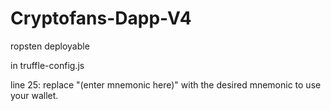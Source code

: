 # Cryptofans-Dapp-V4
ropsten deployable 

in truffle-config.js

line 25: replace "(enter mnemonic here)" with the desired mnemonic to use your wallet.
